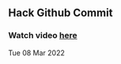 
 ## Hack Github Commit 
 ### Watch video <a href="https://www.youtube.com">here</a> 
 Tue 08 Mar 2022 
